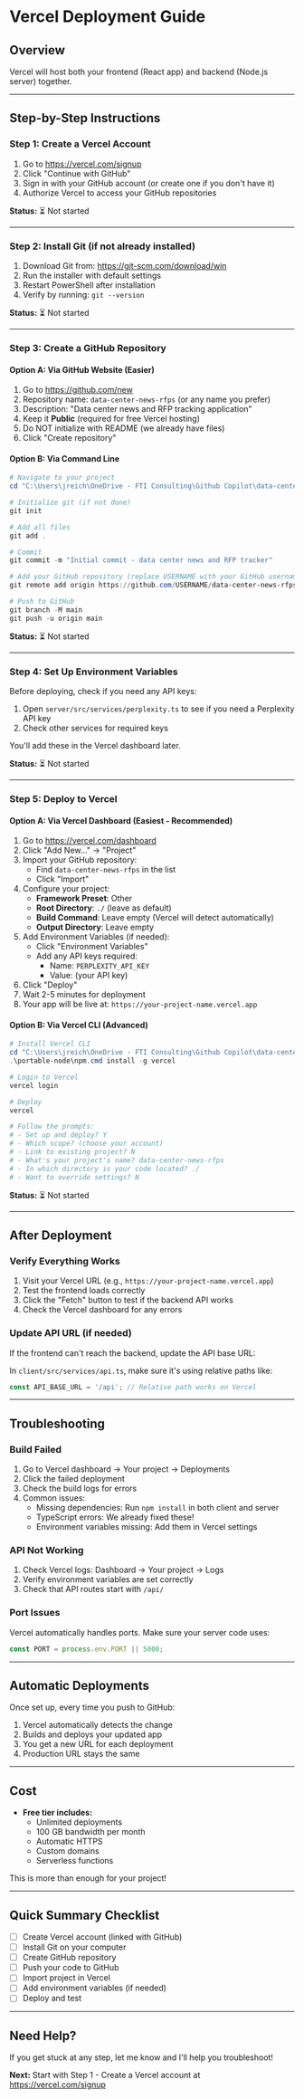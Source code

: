 # Vercel Deployment Guide

## Overview
Vercel will host both your frontend (React app) and backend (Node.js server) together.

---

## Step-by-Step Instructions

### Step 1: Create a Vercel Account
1. Go to https://vercel.com/signup
2. Click "Continue with GitHub"
3. Sign in with your GitHub account (or create one if you don't have it)
4. Authorize Vercel to access your GitHub repositories

**Status:** ⏳ Not started

---

### Step 2: Install Git (if not already installed)
1. Download Git from: https://git-scm.com/download/win
2. Run the installer with default settings
3. Restart PowerShell after installation
4. Verify by running: `git --version`

**Status:** ⏳ Not started

---

### Step 3: Create a GitHub Repository

#### Option A: Via GitHub Website (Easier)
1. Go to https://github.com/new
2. Repository name: `data-center-news-rfps` (or any name you prefer)
3. Description: "Data center news and RFP tracking application"
4. Keep it **Public** (required for free Vercel hosting)
5. Do NOT initialize with README (we already have files)
6. Click "Create repository"

#### Option B: Via Command Line
```powershell
# Navigate to your project
cd "C:\Users\jreich\OneDrive - FTI Consulting\Github Copilot\data-center-news-rfps"

# Initialize git (if not done)
git init

# Add all files
git add .

# Commit
git commit -m "Initial commit - data center news and RFP tracker"

# Add your GitHub repository (replace USERNAME with your GitHub username)
git remote add origin https://github.com/USERNAME/data-center-news-rfps.git

# Push to GitHub
git branch -M main
git push -u origin main
```

**Status:** ⏳ Not started

---

### Step 4: Set Up Environment Variables

Before deploying, check if you need any API keys:

1. Open `server/src/services/perplexity.ts` to see if you need a Perplexity API key
2. Check other services for required keys

You'll add these in the Vercel dashboard later.

**Status:** ⏳ Not started

---

### Step 5: Deploy to Vercel

#### Option A: Via Vercel Dashboard (Easiest - Recommended)

1. Go to https://vercel.com/dashboard
2. Click "Add New..." → "Project"
3. Import your GitHub repository:
   - Find `data-center-news-rfps` in the list
   - Click "Import"
4. Configure your project:
   - **Framework Preset**: Other
   - **Root Directory**: `./` (leave as default)
   - **Build Command**: Leave empty (Vercel will detect automatically)
   - **Output Directory**: Leave empty
5. Add Environment Variables (if needed):
   - Click "Environment Variables"
   - Add any API keys required:
     - Name: `PERPLEXITY_API_KEY`
     - Value: (your API key)
6. Click "Deploy"
7. Wait 2-5 minutes for deployment
8. Your app will be live at: `https://your-project-name.vercel.app`

#### Option B: Via Vercel CLI (Advanced)

```powershell
# Install Vercel CLI
cd "C:\Users\jreich\OneDrive - FTI Consulting\Github Copilot\data-center-news-rfps"
.\portable-node\npm.cmd install -g vercel

# Login to Vercel
vercel login

# Deploy
vercel

# Follow the prompts:
# - Set up and deploy? Y
# - Which scope? (choose your account)
# - Link to existing project? N
# - What's your project's name? data-center-news-rfps
# - In which directory is your code located? ./
# - Want to override settings? N
```

**Status:** ⏳ Not started

---

## After Deployment

### Verify Everything Works
1. Visit your Vercel URL (e.g., `https://your-project-name.vercel.app`)
2. Test the frontend loads correctly
3. Click the "Fetch" button to test if the backend API works
4. Check the Vercel dashboard for any errors

### Update API URL (if needed)
If the frontend can't reach the backend, update the API base URL:

In `client/src/services/api.ts`, make sure it's using relative paths like:
```typescript
const API_BASE_URL = '/api'; // Relative path works on Vercel
```

---

## Troubleshooting

### Build Failed
1. Go to Vercel dashboard → Your project → Deployments
2. Click the failed deployment
3. Check the build logs for errors
4. Common issues:
   - Missing dependencies: Run `npm install` in both client and server
   - TypeScript errors: We already fixed these!
   - Environment variables missing: Add them in Vercel settings

### API Not Working
1. Check Vercel logs: Dashboard → Your project → Logs
2. Verify environment variables are set correctly
3. Check that API routes start with `/api/`

### Port Issues
Vercel automatically handles ports. Make sure your server code uses:
```javascript
const PORT = process.env.PORT || 5000;
```

---

## Automatic Deployments

Once set up, every time you push to GitHub:
1. Vercel automatically detects the change
2. Builds and deploys your updated app
3. You get a new URL for each deployment
4. Production URL stays the same

---

## Cost
- **Free tier includes:**
  - Unlimited deployments
  - 100 GB bandwidth per month
  - Automatic HTTPS
  - Custom domains
  - Serverless functions

This is more than enough for your project!

---

## Quick Summary Checklist

- [ ] Create Vercel account (linked with GitHub)
- [ ] Install Git on your computer
- [ ] Create GitHub repository
- [ ] Push your code to GitHub
- [ ] Import project in Vercel
- [ ] Add environment variables (if needed)
- [ ] Deploy and test

---

## Need Help?

If you get stuck at any step, let me know and I'll help you troubleshoot!

**Next:** Start with Step 1 - Create a Vercel account at https://vercel.com/signup
